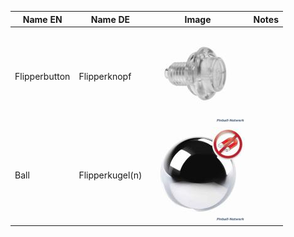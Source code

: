 
| Name EN       | Name DE         | Image                                                        | Notes |
| ------------- | --------------- | ------------------------------------------------------------ | ----- |
| Flipperbutton | Flipperknopf    | ![image1](_attachments/Proof%20of%20Concept_-20240701-8.png) |       |
| Ball          | Flipperkugel(n) | ![image2](_attachments/Proof%20of%20Concept_-20240701-9.png) |       |
